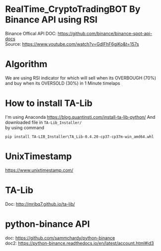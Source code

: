 # RealTime_CryptoTradingBOT By Binance API using RSI
Binance Offical API DOC: https://github.com/binance/binance-spot-api-docs  
Source: https://www.youtube.com/watch?v=GdlFhF6gjKo&t=157s
# Algorithm
We are using RSI indicator for which will sell when its OVERBOUGH (70%) and buy when its OVERSOLD (30%) in 1 Minute timelaps
# How to install TA-Lib
I'm using Anaconda https://blog.quantinsti.com/install-ta-lib-python/
And downloaded file in `TA-Lib_Installer/`  
by using command
```
pip install TA-LIB_Installer\TA_Lib-0.4.20-cp37-cp37m-win_amd64.whl
```
# UnixTimestamp
https://www.unixtimestamp.com/
# TA-Lib
Doc: http://mrjbq7.github.io/ta-lib/
# python-binance API
doc: https://github.com/sammchardy/python-binance  
doc2: https://python-binance.readthedocs.io/en/latest/account.html#id3
